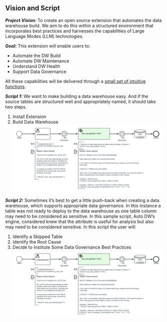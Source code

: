 ## Vision and Script
***Project Vision:*** To create an open source extension that automates the data warehouse build.  We aim to do this within a structured environment that incorporates best practices and harnesses the capabilities of Large Language Modes (LLM) technologies.

***Goal:*** This extension will enable users to: 
- Automate the DW Build
- Automate DW Maintenance  
- Understand DW Health
- Support Data Governance

All these capabilities will be delivered through a [small set of intuitive functions](../sql_functions/readme.md).

***Script 1:*** We want to make building a data warehouse easy.  And if the source tables are structured well and appropriately named, it should take two steps. 
1) Install Extension
2) Build Data Warehouse
![User Story 1](PG_AUTO_DW-Visualized_Demo_Script_0.0.1-User_Story_1.png)

***Script 2:*** Sometimes it’s best to get a little push-back when creating a data warehouse, which supports appropriate data governance.  In this instance a table was not ready to deploy to the data warehouse as one table column may need to be considered as sensitive.  In this sample script, Auto DW’s engine, considered knew that the attribute is useful for analysis but also may need to be considered sensitive.  In this script the user will:
1) Identify a Skipped Table
2) Identify the Root Cause 
3) Decide to Institute Some Data Governance Best Practices
![User Story 1](PG_AUTO_DW-Visualized_Demo_Script_0.0.1-User_Story_1.png)

